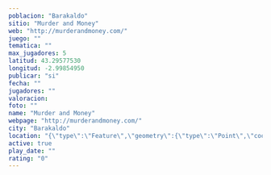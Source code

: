 ```yaml
---
poblacion: "Barakaldo"
sitio: "Murder and Money"
web: "http://murderandmoney.com/"
juego: ""
tematica: ""
max_jugadores: 5
latitud: 43.29577530
longitud: -2.99854950
publicar: "si"
fecha: ""
jugadores: ""
valoracion: 
foto: ""
name: "Murder and Money"
webpage: "http://murderandmoney.com/"
city: "Barakaldo"
location: "{\"type\":\"Feature\",\"geometry\":{\"type\":\"Point\",\"coordinates\":[43.2957753,-2.9985495]}}"
active: true
play_date: ""
rating: "0"
---
```


